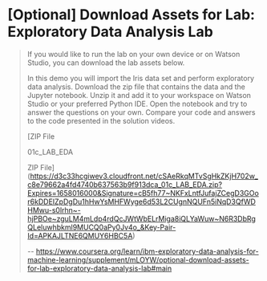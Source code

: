 # [Optional] Download Assets for Lab: Exploratory Data Analysis Lab
> 
> I​f you would like to run the lab on your own device or on Watson Studio, you can download the lab assets below.
> 
> In this demo you will import the Iris data set and perform exploratory data analysis. Download the zip file that contains the data and the Jupyter notebook. Unzip it and add it to your workspace on Watson Studio or your preferred Python IDE. Open the notebook and try to answer the questions on your own. Compare your code and answers to the code presented in the solution videos.
> 
>  [ZIP File
> 
> 01c_LAB_EDA
> 
> ZIP File](https://d3c33hcgiwev3.cloudfront.net/cSAeRkqMTvSgHkZKjH702w_c8e79662a4fd4740b637563b9f913dca_01c_LAB_EDA.zip?Expires=1658016000&Signature=cB5fh77~NKFxLntfJufajZCegD3GOor6kDDEIZpDgDu1hHwYsMHFWyge6d53L2CUgnNQUFn5iNqD3QfWDHMwu-s0lrhn~-hjPBOe~zguLM4mLdp4rdQcJWtWbELrMiga8iQLYaWuw~N6R3DbRgQLeluwhbkml9MUCQ0aPy0Jv4o_&Key-Pair-Id=APKAJLTNE6QMUY6HBC5A)
>
> -- https://www.coursera.org/learn/ibm-exploratory-data-analysis-for-machine-learning/supplement/mLOYW/optional-download-assets-for-lab-exploratory-data-analysis-lab#main
